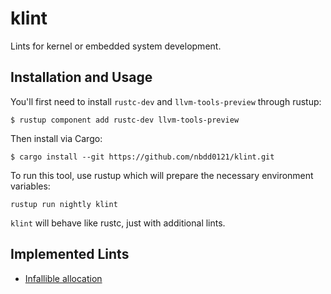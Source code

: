 klint
=====

Lints for kernel or embedded system development.

## Installation and Usage

You'll first need to install `rustc-dev` and `llvm-tools-preview` through rustup:
```console
$ rustup component add rustc-dev llvm-tools-preview
```

Then install via Cargo:
```console
$ cargo install --git https://github.com/nbdd0121/klint.git
```

To run this tool, use rustup which will prepare the necessary environment variables:
```
rustup run nightly klint
```

`klint` will behave like rustc, just with additional lints.

## Implemented Lints

* [Infallible allocation](doc/infallible_allocation.md)
